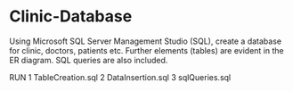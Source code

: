 # Clinic-Database
Using Microsoft SQL Server Management Studio (SQL), create a database for clinic, doctors, patients etc. Further elements (tables) are evident in the ER diagram. SQL queries are also included.

RUN
1 TableCreation.sql
2 DataInsertion.sql
3 sqlQueries.sql
